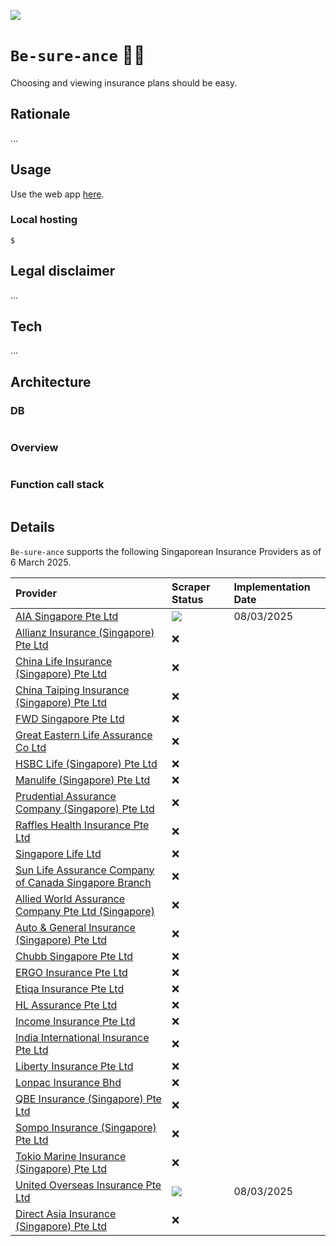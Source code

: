 [![](https://img.shields.io/badge/be_sure_ance_1.0.0-passing-green)](https://github.com/gongahkia/be-sure-ance/releases/tag/1.0.0)

# `Be-sure-ance` 🤷‍♂️

Choosing and viewing insurance plans should be easy.

## Rationale

...

## Usage

Use the web app [here]().

### Local hosting

```console
$
```

## Legal disclaimer

...

## Tech

...

## Architecture

### DB

```mermaid

```

### Overview

```mermaid

```

### Function call stack

```mermaid

```

## Details

`Be-sure-ance` supports the following Singaporean Insurance Providers as of 6 March 2025.

| Provider | Scraper Status | Implementation Date |
| :--- | :--- | :--- |
| [AIA Singapore Pte Ltd](https://www.aia.com.sg/en/index) | ![](https://github.com/gongahkia/be-sure-ance/actions/workflows/scrape-to-supabase.yml/badge.svg) | 08/03/2025 |
| [Allianz Insurance (Singapore) Pte Ltd](https://www.allianz.sg/) | ❌ | | 
| [China Life Insurance (Singapore) Pte Ltd](https://www.chinalife.com.sg/) | ❌ || 
| [China Taiping Insurance (Singapore) Pte Ltd](https://www.sg.cntaiping.com/en/) | ❌ || 
| [FWD Singapore Pte Ltd](https://www.fwd.com.sg/) | ❌ || 
| [Great Eastern Life Assurance Co Ltd](https://www.greateasternlife.com/sg/en/about-us.html) | ❌ || 
| [HSBC Life (Singapore) Pte Ltd](https://www.insurance.hsbc.com.sg/) | ❌ || 
| [Manulife (Singapore) Pte Ltd](https://www.manulife.com.sg/) | ❌ || 
| [Prudential Assurance Company (Singapore) Pte Ltd](https://www.prudential.com.sg/) | ❌ || 
| [Raffles Health Insurance Pte Ltd](https://www.raffleshealthinsurance.com/) | ❌ || 
| [Singapore Life Ltd](https://singlife.com/en) | ❌ || 
| [Sun Life Assurance Company of Canada Singapore Branch](https://www.sunlife.com.sg/en/) | ❌ || 
| [Allied World Assurance Company Pte Ltd (Singapore)](https://alliedworldinsurance.com/singapore/) | ❌ || 
| [Auto & General Insurance (Singapore) Pte Ltd](https://www.aig.sg/home) | ❌ || 
| [Chubb Singapore Pte Ltd](https://www.chubb.com/sg-en/) | ❌ || 
| [ERGO Insurance Pte Ltd](https://www.ergo.com.sg/) | ❌ || 
| [Etiqa Insurance Pte Ltd](https://www.etiqa.com.sg/) | ❌ || 
| [HL Assurance Pte Ltd](https://www.hlas.com.sg/) | ❌ || 
| [Income Insurance Pte Ltd](https://www.income.com.sg/) | ❌ || 
| [India International Insurance Pte Ltd](https://www.iii.com.sg/) | ❌ || 
| [Liberty Insurance Pte Ltd](https://www.libertyinsurance.com.sg/) | ❌ || 
| [Lonpac Insurance Bhd](https://www.lonpac.com/) | ❌ || 
| [QBE Insurance (Singapore) Pte Ltd](https://www.qbe.com/sg) | ❌ || 
| [Sompo Insurance (Singapore) Pte Ltd](https://www.sompo.com.sg/) | ❌ || 
| [Tokio Marine Insurance (Singapore) Pte Ltd](https://www.tokiomarine.com/sg/en.html) | ❌ || 
| [United Overseas Insurance Pte Ltd](https://www.uoi.com.sg/index.page) | ![](https://github.com/gongahkia/be-sure-ance/actions/workflows/scrape-to-supabase.yml/badge.svg) | 08/03/2025 | 
| [Direct Asia Insurance (Singapore) Pte Ltd](https://www.directasia.com/) | ❌ || 